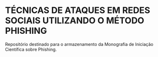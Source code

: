 <h1>TÉCNICAS DE ATAQUES EM REDES SOCIAIS UTILIZANDO O MÉTODO PHISHING</h1> 
<p>Repositório destinado para o armazenamento da Monografia de Iniciação Científica sobre Phishing.</p>
